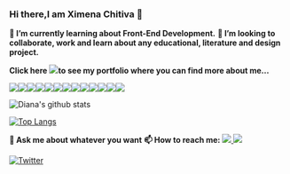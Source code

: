 ### Hi there,I am Ximena Chitiva  👋

**🌱 I’m currently learning about Front-End Development.**
**🎨 I’m looking to collaborate, work and learn about any educational, literature and design project.**

**Click here** [<img src="https://img.icons8.com/nolan/64/moleskine.png"/>](https://dianaximenacm.github.io/Portfolio/)**to see my portfolio where you can find more about me...**

<img src="https://img.icons8.com/color/48/000000/html-5.png"/><img src="https://img.icons8.com/color/48/000000/css3.png"/><img src="https://img.icons8.com/color/48/000000/sass.png"/><img src="https://img.icons8.com/color/48/000000/bootstrap.png"/><img src="https://img.icons8.com/windows/32/000000/figma.png"/><img src="https://img.icons8.com/color/48/000000/media-queries.png"/><img src="https://img.icons8.com/color/48/000000/javascript.png"/><img src="https://img.icons8.com/ios-filled/50/000000/jquery.png"/><img src="https://img.icons8.com/windows/32/000000/npm.png"/><img src="https://img.icons8.com/color/48/000000/angularjs.png"/><img src="https://img.icons8.com/color/48/000000/git.png"/><img src="https://img.icons8.com/color/48/000000/github-2.png"/><img src="https://img.icons8.com/material/48/000000/heroku.png"/>

![Diana's github stats](https://github-readme-stats.vercel.app/api?username=dianaximenacm&show_icons=true&theme=tokyonight)


[![Top Langs](https://github-readme-stats.vercel.app/api/top-langs/?username=dianaximenacm&layout=compact&theme=tokyonight)](https://github.com/anuraghazra/github-readme-stats)


**💬 Ask me about whatever you want**
**📫 How to reach me:**
[<img src="https://img.icons8.com/color/48/000000/linkedin.png"/> ](https://www.linkedin.com/in/dianximenacm/ )
[<img src="https://img.icons8.com/color/48/000000/codepen.png"/>](https://codepen.io/dianaximenacm)

[![Twitter](https://img.shields.io/twitter/url/https/twitter.com/dianaximenacm.svg?style=social&label=Follow_Dianaximenacm)](https://twitter.com/dianaximenacm)
<!--
**dianaximenacm/Dianaximenacm** is a ✨ _special_ ✨ repository because its `README.md` (this file) appears on your GitHub profile.



